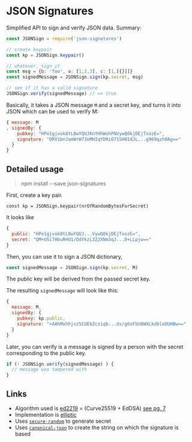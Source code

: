 # JSON Signatures

Simplified API to sign and verify JSON data. Summary:

```js
const JSONSign = require('json-signatures')

// create keypair
const kp = JSONSign.keypair()

// whatever, sign it
const msg = {b: 'foo', a: [1,2,3], c: [1,[{}]]}
const signedMessage = JSONSign.sign(kp.secret, msg)

// see if it has a valid signature
JSONSign.verify(signedMessage) // => true
```

Basically, it takes a JSON message `M` and a secret key,
and turns it into JSON which can be used to verify M:

```js
{ message: M
, signedBy: {
    pubkey: "HPe1gjvok8tL8wYQUJKnYHhWxhPNVywQ0kjDEjTxozE=",
    signature: "DRV1bnJamWrW73oMHIqYDRiO71SH0IdJL...g969qzh0Ag=="
  }
}
```

## Detailed usage

> npm install --save json-signatures

First, create a key pair.

```
const kp = JSONSign.keypair(nrOfRandomBytesForSecret)
```

It looks like

```js
{
  public: "HPe1gjvok8tL8wYQUJ...VywQ0kjDEjTxozE=",
  secret: "QM+USi7HbuRHU1/DdYkzL322XNm3qJ...D+LLpjw=="
}
```

Then, you can use it to sign a JSON dictionary,

```js
const signedMessage = JSONSign.sign(kp.secret, M)
```

The public key will be derived from the passed secret key.

The resulting `signedMessage` will look like this:

```js
{
  message: M,
  signedBy: {
    pubkey: kp.public,
    signature: "+AAhMxhhjvz5CUEbZcziqb...ds/g6xFbU8WXLkdbloOUHBw=="
  }
}
```

Later, you can verify is a message is signed by a person with
the secret corresponding to the public key.

```js
if (! JSONSign.verify(signedMessage) ) {
  // message was tampered with
}
```

## Links

- Algorithm used is [ed2219](https://ed25519.cr.yp.to/) = (Curve25519 + EdDSA) [see pg. 7](https://ed25519.cr.yp.to/ed25519-20110926.pdf)
- Implementation is [elliptic](https://github.com/indutny/elliptic)
- Uses [`secure-random`](npm.im/secure-random) to generate secret
- Uses [`canonical-json`](npm.im/canonical-json) to create the string on which the signature is based
